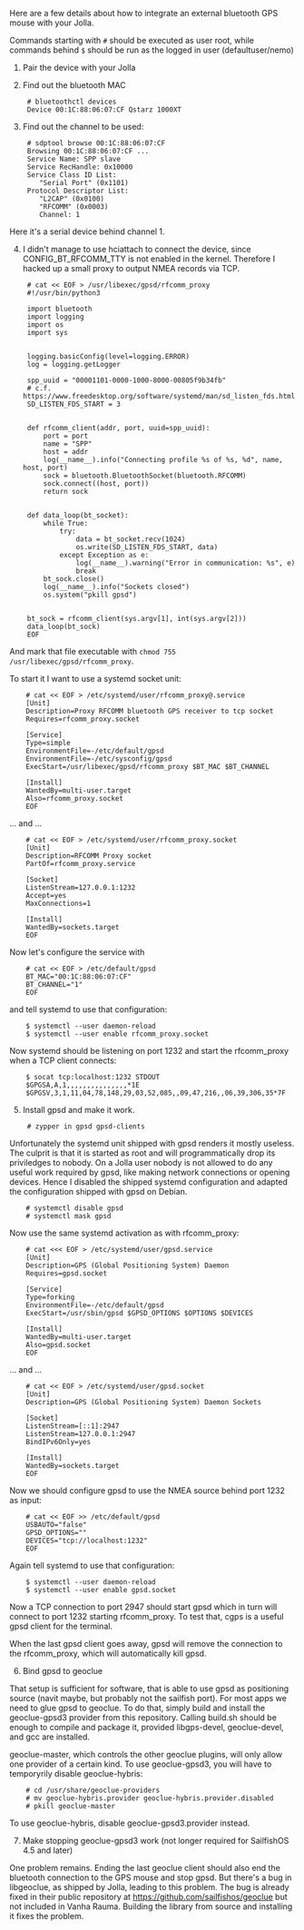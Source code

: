 Here are a few details about how to integrate an external bluetooth GPS mouse with your Jolla.

Commands starting with `#` should be executed as user root, while commands behind `$` should be run as the logged in user (defaultuser/nemo)

1. Pair the device with your Jolla
2. Find out the bluetooth MAC

        # bluetoothctl devices
        Device 00:1C:88:06:07:CF Qstarz 1000XT
    
3. Find out the channel to be used:
    
        # sdptool browse 00:1C:88:06:07:CF
        Browsing 00:1C:88:06:07:CF ...
        Service Name: SPP slave
        Service RecHandle: 0x10000
        Service Class ID List:
           "Serial Port" (0x1101)
        Protocol Descriptor List:
           "L2CAP" (0x0100)
           "RFCOMM" (0x0003)
           Channel: 1

Here it's a serial device behind channel 1.
    
4. I didn't manage to use hciattach to connect the device, since CONFIG_BT_RFCOMM_TTY is not enabled in the kernel. Therefore I hacked up a small proxy to output NMEA records via TCP.

        # cat << EOF > /usr/libexec/gpsd/rfcomm_proxy
        #!/usr/bin/python3

        import bluetooth
        import logging
        import os
        import sys


        logging.basicConfig(level=logging.ERROR)
        log = logging.getLogger

        spp_uuid = "00001101-0000-1000-8000-00805f9b34fb"
        # c.f. https://www.freedesktop.org/software/systemd/man/sd_listen_fds.html
        SD_LISTEN_FDS_START = 3


        def rfcomm_client(addr, port, uuid=spp_uuid):
            port = port
            name = "SPP"
            host = addr
            log(__name__).info("Connecting profile %s of %s, %d", name, host, port)
            sock = bluetooth.BluetoothSocket(bluetooth.RFCOMM)
            sock.connect((host, port))
            return sock


        def data_loop(bt_socket):
            while True:
                try:
                    data = bt_socket.recv(1024)
                    os.write(SD_LISTEN_FDS_START, data)
                except Exception as e:
                    log(__name__).warning("Error in communication: %s", e)
                    break
            bt_sock.close()
            log(__name__).info("Sockets closed")
            os.system("pkill gpsd")


        bt_sock = rfcomm_client(sys.argv[1], int(sys.argv[2]))
        data_loop(bt_sock)
        EOF

And mark that file executable with `chmod 755 /usr/libexec/gpsd/rfcomm_proxy`.
    
To start it I want to use a systemd socket unit:

        # cat << EOF > /etc/systemd/user/rfcomm_proxy@.service
        [Unit]
        Description=Proxy RFCOMM bluetooth GPS receiver to tcp socket
        Requires=rfcomm_proxy.socket

        [Service]
        Type=simple
        EnvironmentFile=-/etc/default/gpsd
        EnvironmentFile=-/etc/sysconfig/gpsd
        ExecStart=/usr/libexec/gpsd/rfcomm_proxy $BT_MAC $BT_CHANNEL

        [Install]
        WantedBy=multi-user.target
        Also=rfcomm_proxy.socket
        EOF
    
... and ...

        # cat << EOF > /etc/systemd/user/rfcomm_proxy.socket 
        [Unit]
        Description=RFCOMM Proxy socket
        PartOf=rfcomm_proxy.service

        [Socket]
        ListenStream=127.0.0.1:1232
        Accept=yes
        MaxConnections=1

        [Install]
        WantedBy=sockets.target
        EOF

Now let's configure the service with 

        # cat << EOF > /etc/default/gpsd
        BT_MAC="00:1C:88:06:07:CF"
        BT_CHANNEL="1"
        EOF
    
and tell systemd to use that configuration:

        $ systemctl --user daemon-reload
        $ systemctl --user enable rfcomm_proxy.socket


Now systemd should be listening on port 1232 and start the rfcomm_proxy when a TCP client connects:

        $ socat tcp:localhost:1232 STDOUT
        $GPGSA,A,1,,,,,,,,,,,,,,,*1E
        $GPGSV,3,1,11,04,78,148,29,03,52,085,,09,47,216,,06,39,306,35*7F  
    
5. Install gpsd and make it work. 
 
        # zypper in gpsd gpsd-clients
    
Unfortunately the systemd unit shipped with gpsd renders it mostly useless. The culprit is that it is started as root and will programmatically drop its priviledges to nobody. On a Jolla user nobody is not allowed to do any useful work required by gpsd, like making network connections or opening devices. Hence I disabled the shipped systemd configuration and adapted the configuration shipped with gpsd on Debian.

        # systemctl disable gpsd
        # systemctl mask gpsd
    
Now use the same systemd activation as with rfcomm_proxy:

        # cat <<< EOF > /etc/systemd/user/gpsd.service 
        [Unit]
        Description=GPS (Global Positioning System) Daemon
        Requires=gpsd.socket

        [Service]
        Type=forking
        EnvironmentFile=-/etc/default/gpsd
        ExecStart=/usr/sbin/gpsd $GPSD_OPTIONS $OPTIONS $DEVICES

        [Install]
        WantedBy=multi-user.target
        Also=gpsd.socket
        EOF
    
... and ...

        # cat << EOF > /etc/systemd/user/gpsd.socket
        [Unit]
        Description=GPS (Global Positioning System) Daemon Sockets

        [Socket]
        ListenStream=[::1]:2947
        ListenStream=127.0.0.1:2947
        BindIPv6Only=yes

        [Install]
        WantedBy=sockets.target
        EOF
    
Now we should configure gpsd to use the NMEA source behind port 1232 as input:

        # cat << EOF >> /etc/default/gpsd
        USBAUTO="false"
        GPSD_OPTIONS=""
        DEVICES="tcp://localhost:1232"
        EOF
    
Again tell systemd to use that configuration:

        $ systemctl --user daemon-reload
        $ systemctl --user enable gpsd.socket
    
Now a TCP connection to port 2947 should start gpsd which in turn will connect to port 1232 starting rfcomm_proxy. To test that, cgps is a useful gpsd client for the terminal.

When the last gpsd client goes away, gpsd will remove the connection to the rfcomm_proxy, which will automatically kill gpsd.

6. Bind gpsd to geoclue

That setup is sufficient for software, that is able to use gpsd as positioning source (navit maybe, but probably not the sailfish port). For most apps we need to glue gpsd to geoclue. To do that, simply build and install the geoclue-gpsd3 provider from this repository. Calling build.sh should be enough to compile and package it, provided libgps-devel, geoclue-devel, and gcc are installed.

geoclue-master, which controls the other geoclue plugins, will only allow one provider of a certain kind. To use geoclue-gpsd3, you will have to temporyrily disable geoclue-hybris:

        # cd /usr/share/geoclue-providers
        # mv geoclue-hybris.provider geoclue-hybris.provider.disabled
        # pkill geoclue-master
    
To use geoclue-hybris, disable geoclue-gpsd3.provider instead.

7. Make stopping geoclue-gpsd3 work (not longer required for SailfishOS 4.5 and later)

One problem remains. Ending the last geoclue client should also end the bluetooth connection to the GPS mouse and stop gpsd. But there's a bug in libgeoclue, as shipped by Jolla, leading to this problem. The bug is already fixed in their public repository at https://github.com/sailfishos/geoclue but not included in Vanha Rauma. Building the library from source and installing it fixes the problem.





    
    
